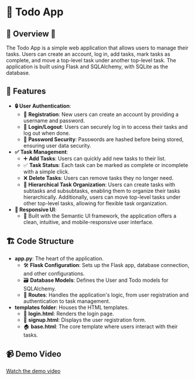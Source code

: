# 📝 Todo App


## 🌟 Overview 🌟
The Todo App is a simple web application that allows users to manage their tasks. Users can create an account, log in, add tasks, mark tasks as complete, and move a top-level task under another top-level task. The application is built using Flask and SQLAlchemy, with SQLite as the database.


## 🚀 Features
- **🔒 User Authentication**:
  - 🎉 **Registration**: New users can create an account by providing a username and password.
  - 🚪 **Login/Logout**: Users can securely log in to access their tasks and log out when done.
  - 🔐 **Password Security**: Passwords are hashed before being stored, ensuring user data security.
- **✅ Task Management**:
  - ➕ **Add Tasks**: Users can quickly add new tasks to their list.
  - ✅ **Task Status**: Each task can be marked as complete or incomplete with a simple click.
  - ❌ **Delete Tasks**: Users can remove tasks they no longer need.
  - 🌳 **Hierarchical Task Organization**: Users can create tasks with subtasks and subsubtasks, enabling them to organize their tasks hierarchically. Additionally, users can move top-level tasks under other top-level tasks, allowing for flexible task organization.
- **📱 Responsive UI**:
  - 🎨 Built with the Semantic UI framework, the application offers a clean, intuitive, and mobile-responsive user interface.


## 🏗️ Code Structure
- **app.py**: The heart of the application.
  - 🛠️ **Flask Configuration**: Sets up the Flask app, database connection, and other configurations.
  - 🗃️ **Database Models**: Defines the User and Todo models for SQLAlchemy.
  - 🚦 **Routes**: Handles the application's logic, from user registration and authentication to task management.
- **templates folder**: Houses the HTML templates.
  - 📄 **login.html**: Renders the login page.
  - 📝 **signup.html**: Displays the user registration form.
  - 🏠 **base.html**: The core template where users interact with their tasks.



## 📹 Demo Video
[Watch the demo video](https://www.loom.com/share/f9a243ded85a4c5f839672afc68b5172?sid=adbb5566-76fe-45f5-a1e1-9e4ea93d6583)

